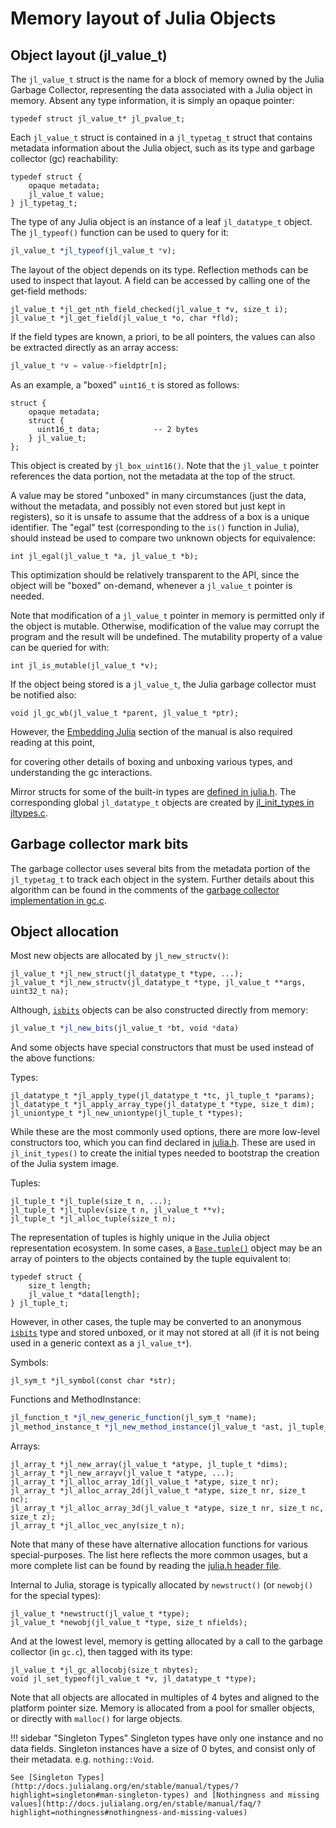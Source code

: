 # Memory layout of Julia Objects

## Object layout (jl_value_t)

The `jl_value_t` struct is the name for a block of memory owned by the Julia Garbage Collector,
representing the data associated with a Julia object in memory. Absent any type information, it
is simply an opaque pointer:

```
typedef struct jl_value_t* jl_pvalue_t;
```

Each `jl_value_t` struct is contained in a `jl_typetag_t` struct that contains metadata information
about the Julia object, such as its type and garbage collector (gc) reachability:

```
typedef struct {
    opaque metadata;
    jl_value_t value;
} jl_typetag_t;
```

The type of any Julia object is an instance of a leaf `jl_datatype_t` object. The `jl_typeof()`
function can be used to query for it:

```julia
jl_value_t *jl_typeof(jl_value_t *v);
```

The layout of the object depends on its type. Reflection methods can be used to inspect that layout.
A field can be accessed by calling one of the get-field methods:

```
jl_value_t *jl_get_nth_field_checked(jl_value_t *v, size_t i);
jl_value_t *jl_get_field(jl_value_t *o, char *fld);
```

If the field types are known, a priori, to be all pointers, the values can also be extracted directly
as an array access:

```julia
jl_value_t *v = value->fieldptr[n];
```

As an example, a "boxed" `uint16_t` is stored as follows:

```
struct {
    opaque metadata;
    struct {
      uint16_t data;            -- 2 bytes
    } jl_value_t;
};
```

This object is created by `jl_box_uint16()`. Note that the `jl_value_t` pointer references the
data portion, not the metadata at the top of the struct.

A value may be stored "unboxed" in many circumstances (just the data, without the metadata, and
possibly not even stored but just kept in registers), so it is unsafe to assume that the address
of a box is a unique identifier. The "egal" test (corresponding to the `is()` function in Julia),
should instead be used to compare two unknown objects for equivalence:

```
int jl_egal(jl_value_t *a, jl_value_t *b);
```

This optimization should be relatively transparent to the API, since the object will be "boxed"
on-demand, whenever a `jl_value_t` pointer is needed.

Note that modification of a `jl_value_t` pointer in memory is permitted only if the object is
mutable. Otherwise, modification of the value may corrupt the program and the result will be undefined.
The mutability property of a value can be queried for with:

```
int jl_is_mutable(jl_value_t *v);
```

If the object being stored is a `jl_value_t`, the Julia garbage collector must be notified also:

```
void jl_gc_wb(jl_value_t *parent, jl_value_t *ptr);
```

However, the [Embedding Julia](http://docs.julialang.org/en/stable/manual/embedding/?highlight=embedding) section of the manual is also required reading at this point,

for covering other details of boxing and unboxing various types, and understanding the gc interactions.

Mirror structs for some of the built-in types are [defined in julia.h](https://github.com/JuliaLang/julia/blob/master/src/julia.h).
The corresponding global `jl_datatype_t` objects are created by [jl_init_types in jltypes.c](https://github.com/JuliaLang/julia/blob/master/src/jltypes.c).

## Garbage collector mark bits

The garbage collector uses several bits from the metadata portion of the `jl_typetag_t` to track
each object in the system. Further details about this algorithm can be found in the comments of
the [garbage collector implementation in gc.c](https://github.com/JuliaLang/julia/blob/master/src/gc.c).

## Object allocation

Most new objects are allocated by `jl_new_structv()`:

```
jl_value_t *jl_new_struct(jl_datatype_t *type, ...);
jl_value_t *jl_new_structv(jl_datatype_t *type, jl_value_t **args, uint32_t na);
```

Although, [`isbits`](http://docs.julialang.org/en/stable/stdlib/base/?highlight=isbits#Base.isbits) objects can be also constructed directly from memory:

```julia
jl_value_t *jl_new_bits(jl_value_t *bt, void *data)
```

And some objects have special constructors that must be used instead of the above functions:

Types:

```
jl_datatype_t *jl_apply_type(jl_datatype_t *tc, jl_tuple_t *params);
jl_datatype_t *jl_apply_array_type(jl_datatype_t *type, size_t dim);
jl_uniontype_t *jl_new_uniontype(jl_tuple_t *types);
```

While these are the most commonly used options, there are more low-level constructors too, which
you can find declared in [julia.h](https://github.com/JuliaLang/julia/blob/master/src/julia.h).
These are used in `jl_init_types()` to create the initial types needed to bootstrap the creation
of the Julia system image.

Tuples:

```
jl_tuple_t *jl_tuple(size_t n, ...);
jl_tuple_t *jl_tuplev(size_t n, jl_value_t **v);
jl_tuple_t *jl_alloc_tuple(size_t n);
```

The representation of tuples is highly unique in the Julia object representation ecosystem. In
some cases, a [`Base.tuple()`](http://docs.julialang.org/en/stable/manual/types/?highlight=tuples#tuple-types) object may be an array of pointers to the objects contained
by the tuple equivalent to:

```
typedef struct {
    size_t length;
    jl_value_t *data[length];
} jl_tuple_t;
```

However, in other cases, the tuple may be converted to an anonymous [`isbits`](http://docs.julialang.org/en/stable/stdlib/base/?highlight=isbits#Base.isbits) type and
stored unboxed, or it may not stored at all (if it is not being used in a generic context as a
`jl_value_t*`).

Symbols:

```
jl_sym_t *jl_symbol(const char *str);
```

Functions and MethodInstance:

```julia
jl_function_t *jl_new_generic_function(jl_sym_t *name);
jl_method_instance_t *jl_new_method_instance(jl_value_t *ast, jl_tuple_t *sparams);
```

Arrays:

```
jl_array_t *jl_new_array(jl_value_t *atype, jl_tuple_t *dims);
jl_array_t *jl_new_arrayv(jl_value_t *atype, ...);
jl_array_t *jl_alloc_array_1d(jl_value_t *atype, size_t nr);
jl_array_t *jl_alloc_array_2d(jl_value_t *atype, size_t nr, size_t nc);
jl_array_t *jl_alloc_array_3d(jl_value_t *atype, size_t nr, size_t nc, size_t z);
jl_array_t *jl_alloc_vec_any(size_t n);
```

Note that many of these have alternative allocation functions for various special-purposes. The
list here reflects the more common usages, but a more complete list can be found by reading the
[julia.h header file](https://github.com/JuliaLang/julia/blob/master/src/julia.h).

Internal to Julia, storage is typically allocated by `newstruct()` (or `newobj()` for the special
types):

```
jl_value_t *newstruct(jl_value_t *type);
jl_value_t *newobj(jl_value_t *type, size_t nfields);
```

And at the lowest level, memory is getting allocated by a call to the garbage collector (in `gc.c`),
then tagged with its type:

```
jl_value_t *jl_gc_allocobj(size_t nbytes);
void jl_set_typeof(jl_value_t *v, jl_datatype_t *type);
```

Note that all objects are allocated in multiples of 4 bytes and aligned to the platform pointer
size. Memory is allocated from a pool for smaller objects, or directly with `malloc()` for large
objects.

!!! sidebar "Singleton Types"
    Singleton types have only one instance and no data fields. Singleton instances have a size of
    0 bytes, and consist only of their metadata. e.g. `nothing::Void`.

    See [Singleton Types](http://docs.julialang.org/en/stable/manual/types/?highlight=singleton#man-singleton-types) and [Nothingness and missing values](http://docs.julialang.org/en/stable/manual/faq/?highlight=nothingness#nothingness-and-missing-values)

